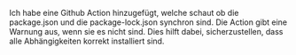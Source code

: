 Ich habe eine Github Action hinzugefügt, welche schaut ob die package.json und die package-lock.json synchron sind. Die Action gibt eine Warnung aus, wenn sie es nicht sind. Dies hilft dabei, sicherzustellen, dass alle Abhängigkeiten korrekt installiert sind.